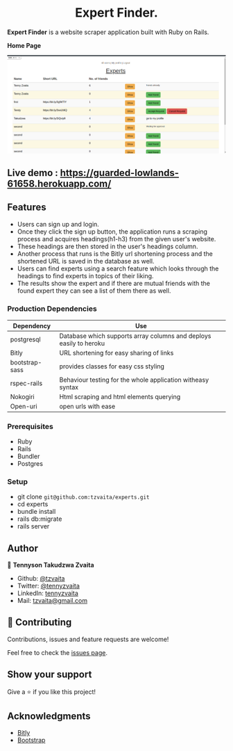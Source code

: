<h1 align="center">
  Expert Finder.
</h1>

<strong>Expert Finder</strong> is a website scraper application built with Ruby on Rails. 

**Home Page**

<p align="center">
  <img src="./scraping.png">
</p>

## Live demo : https://guarded-lowlands-61658.herokuapp.com/

## Features

- Users can sign up and login.
- Once they click the sign up button, the application runs a scraping process and acquires headings(h1-h3) from the given user's website.
- These headings are then stored in the user's headings column.
- Another process that runs is the Bitly url shortening process and the shortened URL is saved in the database as well.
- Users can find experts using a search feature which looks through the headings to find experts in topics of their liking.
- The results show the expert and if there are mutual friends with the found expert they can see a list of them there as well.

### Production Dependencies

| **Dependency**   | **Use**                                              |
| ---------------- | ---------------------------------------------------- |
| postgresql       | Database which supports array columns and deploys easily to heroku |
| Bitly       | URL shortening for easy sharing of links |
| bootstrap-sass       | provides classes for easy css styling |
| rspec-rails       | Behaviour testing for the whole application witheasy syntax |                                  |
| Nokogiri       | Html scraping and html elements querying|
| Open-uri       | open urls with ease |

### Prerequisites

- Ruby
- Rails
- Bundler
- Postgres

### Setup

- git clone `git@github.com:tzvaita/experts.git`
- cd experts
- bundle install
- rails db:migrate
- rails server


## Author

👤 **Tennyson Takudzwa Zvaita**

- Github: [@tzvaita](https://github.com/tzvaita)
- Twitter: [@tennyzvaita](https://twitter.com/tennyzvaita)
- LinkedIn: [tennyzvaita](https://www.linkedin.com/in/tennyzvaita)
- Mail: [tzvaita@gmail.com](tzvaita@gmail.com)


## 🤝 Contributing

Contributions, issues and feature requests are welcome!

Feel free to check the [issues page](https://github.com/tzvaita/react-redux-api-spa/issues).

## Show your support

Give a ⭐️ if you like this project!

## Acknowledgments
  - [Bitly](https://bitly.com/)
  - [Bootstrap](https://getbootstrap.com/)